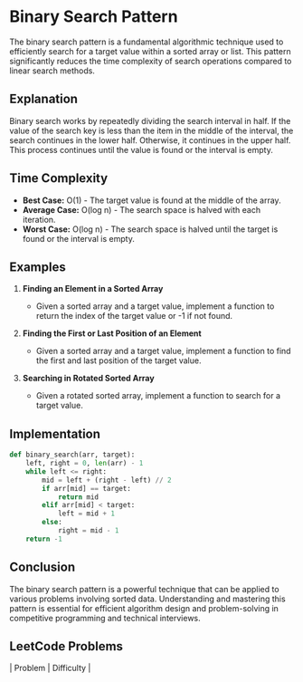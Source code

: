 # Binary Search Pattern

The binary search pattern is a fundamental algorithmic technique used to efficiently search for a target value within a sorted array or list. This pattern significantly reduces the time complexity of search operations compared to linear search methods.

## Explanation

Binary search works by repeatedly dividing the search interval in half. If the value of the search key is less than the item in the middle of the interval, the search continues in the lower half. Otherwise, it continues in the upper half. This process continues until the value is found or the interval is empty.

## Time Complexity

- **Best Case:** O(1) - The target value is found at the middle of the array.
- **Average Case:** O(log n) - The search space is halved with each iteration.
- **Worst Case:** O(log n) - The search space is halved until the target is found or the interval is empty.

## Examples

1. **Finding an Element in a Sorted Array**
   - Given a sorted array and a target value, implement a function to return the index of the target value or -1 if not found.

2. **Finding the First or Last Position of an Element**
   - Given a sorted array and a target value, implement a function to find the first and last position of the target value.

3. **Searching in Rotated Sorted Array**
   - Given a rotated sorted array, implement a function to search for a target value.

## Implementation

```python
def binary_search(arr, target):
    left, right = 0, len(arr) - 1
    while left <= right:
        mid = left + (right - left) // 2
        if arr[mid] == target:
            return mid
        elif arr[mid] < target:
            left = mid + 1
        else:
            right = mid - 1
    return -1
```

## Conclusion

The binary search pattern is a powerful technique that can be applied to various problems involving sorted data. Understanding and mastering this pattern is essential for efficient algorithm design and problem-solving in competitive programming and technical interviews.

## LeetCode Problems

| Problem | Difficulty | 